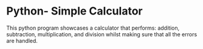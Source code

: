 # Python- Simple Calculator
This python program showcases a calculator that performs: addition, subtraction, multiplication, and division whilst making sure that all the errors are handled.
